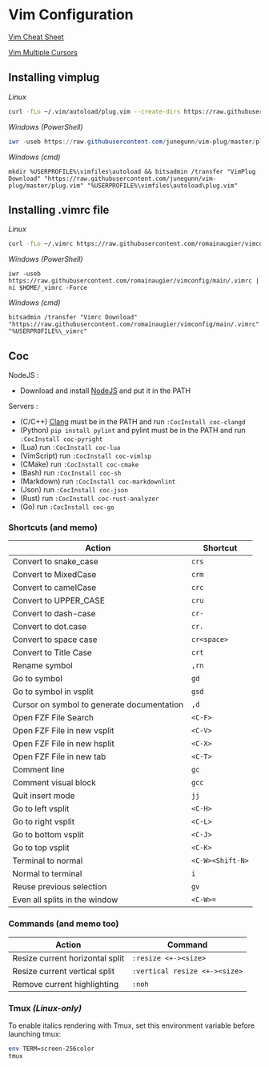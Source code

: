 # Vim Configuration

[Vim Cheat Sheet](https://quickref.me/vim)

[Vim Multiple Cursors](https://vimawesome.com/plugin/vim-multiple-cursors)

## Installing vimplug

*Linux*
```bash
curl -fLo ~/.vim/autoload/plug.vim --create-dirs https://raw.githubusercontent.com/junegunn/vim-plug/master/plug.vim
```

*Windows (PowerShell)*
```powershell
iwr -useb https://raw.githubusercontent.com/junegunn/vim-plug/master/plug.vim | ni $HOME/vimfiles/autoload/plug.vim -Force
```

*Windows (cmd)*
```
mkdir %USERPROFILE%\vimfiles\autoload && bitsadmin /transfer "VimPlug Download" "https://raw.githubusercontent.com/junegunn/vim-plug/master/plug.vim" "%USERPROFILE%\vimfiles\autoload\plug.vim"
```

## Installing .vimrc file

*Linux*
```bash
curl -fLo ~/.vimrc https://raw.githubusercontent.com/romainaugier/vimconfig/main/.vimrc
```
*Windows (PowerShell)*
```
iwr -useb https://raw.githubusercontent.com/romainaugier/vimconfig/main/.vimrc | ni $HOME/_vimrc -Force
```

*Windows (cmd)*
```batch
bitsadmin /transfer "Vimrc Download" "https://raw.githubusercontent.com/romainaugier/vimconfig/main/.vimrc" "%USERPROFILE%\_vimrc"
```

## Coc
NodeJS :
- Download and install [NodeJS](https://nodejs.org/en) and put it in the PATH

Servers :
- (C/C++) [Clang](https://releases.llvm.org/download.html) must be in the PATH and run `:CocInstall coc-clangd`
- (Python) `pip install pylint` and pylint must be in the PATH and run `:CocInstall coc-pyright`
- (Lua) run `:CocInstall coc-lua`
- (VimScript) run `:CocInstall coc-vimlsp`
- (CMake) run `:CocInstall coc-cmake`
- (Bash) run `:CocInstall coc-sh` 
- (Markdown) run `:CocInstall coc-markdownlint`
- (Json) run `:CocInstall coc-json`
- (Rust) run `:CocInstall coc-rust-analyzer`
- (Go) run `:CocInstall coc-go`

### Shortcuts (and memo)

| Action | Shortcut |
| ------ | ---------|
| Convert to snake_case | `crs` |
| Convert to MixedCase  | `crm` | 
| Convert to camelCase  | `crc` |
| Convert to UPPER_CASE | `cru` |
| Convert to dash-case  | `cr-` |
| Convert to dot.case   | `cr.` |
| Convert to space case | `cr<space>` |
| Convert to Title Case | `crt` |
| Rename symbol         | `,rn` |
| Go to symbol          | `gd`  |
| Go to symbol in vsplit | `gsd` |
| Cursor on symbol to generate documentation | `,d` |
| Open FZF File Search      | `<C-F>` |
| Open FZF File in new vsplit | `<C-V>` |
| Open FZF File in new hsplit | `<C-X>` |
| Open FZF File in new tab | `<C-T>` |
| Comment line          | `gc` | 
| Comment visual block  | `gcc` | 
| Quit insert mode      | `jj` |
| Go to left vsplit     | `<C-H>` |
| Go to right vsplit    | `<C-L>` |
| Go to bottom vsplit   | `<C-J>` |
| Go to top vsplit      | `<C-K>` |
| Terminal to normal    | `<C-W><Shift-N>` |
| Normal to terminal    | `i` | 
| Reuse previous selection | `gv` |
| Even all splits in the window | `<C-W>=` |

### Commands (and memo too)

| Action | Command |
| ------ | ------- |
| Resize current horizontal split | `:resize <+-><size>` |
| Resize current vertical split | `:vertical resize <+-><size>`|
| Remove current highlighting | `:noh` |

### Tmux *(Linux-only)*

To enable italics rendering with Tmux, set this environment variable before launching tmux:
```bash
env TERM=screen-256color
tmux
```
